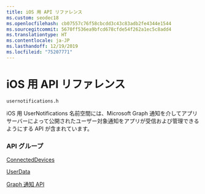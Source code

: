 ```yaml
---
title: iOS 用 API リファレンス
ms.custom: seodec18
ms.openlocfilehash: cb07557c76f58cbcdd3c43c83adb2fe4344e1544
ms.sourcegitcommit: 5670ff536ea9bfcd678cfde54f262a1ec5c8add4
ms.translationtype: HT
ms.contentlocale: ja-JP
ms.lasthandoff: 12/19/2019
ms.locfileid: "75207771"
---
```

# <a name="api-reference-for-ios"></a>iOS 用 API リファレンス
```
usernotifications.h
```
iOS 用 UserNotifications 名前空間には、Microsoft Graph 通知を介してアプリ サーバーによって公開されたユーザー対象通知をアプリが受信および管理できるようにする API が含まれています。 

### <a name="api-groups"></a>API グループ
[ConnectedDevices](../../objectivec-api/connecteddevices/index.md)

[UserData](../../objectivec-api/userdata/index.md)

[Graph 通知 API](usernotifications/index.md)